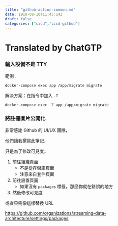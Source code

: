 ```yaml
---
title: "github-action-common.md"
date: 1919-08-10T11:45:14Z
draft: false
categories: ["cicd","cicd-github"]
---
```




# Translated by ChatGTP

### 輸入設備不是 TTY

範例：
```bash
docker-compose exec app /app/migrate migrate
```

解決方案：在指令中加入 `-T`
```bash
docker-compose exec -T app /app/migrate migrate
```

### 將註冊圖片公開化

非常感謝 Github 的 UI/UX 團隊，

他們讓我撰寫此筆記，

只是為了修改可見度。

1. 前往組織頁面
    * 不是從存儲庫頁面
    * 注意來自套件頁面
2. 前往設置頁面
    * 如果沒有 `packages` 標籤，那麼你就在錯誤的地方
3. 然後修改可見度

或者只需像這樣替換 URL

https://github.com/organizations/streaming-data-architecture/settings/packages